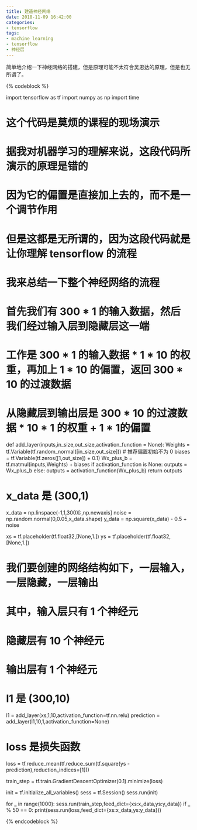 ```yaml
---
title: 建造神经网络
date: 2018-11-09 16:42:00
categories:
- tensorflow
tags:
- machine learning
- tensorflow
- 神经层
---
```

简单地介绍一下神经网络的搭建，但是原理可能不太符合吴恩达的原理，但是也无所谓了。
<!-- more -->
{% codeblock %}

import tensorflow as tf
import numpy as np
import time

# 这个代码是莫烦的课程的现场演示
# 据我对机器学习的理解来说，这段代码所演示的原理是错的
# 因为它的偏置是直接加上去的，而不是一个调节作用
# 但是这都是无所谓的，因为这段代码就是让你理解 tensorflow 的流程

# 我来总结一下整个神经网络的流程
# 首先我们有 300 * 1 的输入数据，然后我们经过输入层到隐藏层这一端
# 工作是 300 * 1 的输入数据 * 1 * 10 的权重，再加上 1 * 10 的偏置，返回 300 * 10 的过渡数据
# 从隐藏层到输出层是 300 * 10 的过渡数据 * 10 * 1 的权重 + 1 * 1的偏置
def add_layer(inputs,in_size,out_size,activation_function = None):
    Weights = tf.Variable(tf.random_normal([in_size,out_size]))
    # 推荐偏置初始不为 0
    biases = tf.Variable(tf.zeros([1,out_size]) + 0.1)
    Wx_plus_b = tf.matmul(inputs,Weights) + biases
    if activation_function is None:
        outputs = Wx_plus_b
    else:
        outputs = activation_function(Wx_plus_b)
    return outputs

# x_data 是 (300,1)
x_data = np.linspace(-1,1,300)[:,np.newaxis]
noise = np.random.normal(0,0.05,x_data.shape)
y_data = np.square(x_data) - 0.5 + noise

xs = tf.placeholder(tf.float32,[None,1.])
ys = tf.placeholder(tf.float32,[None,1.])

# 我们要创建的网络结构如下，一层输入，一层隐藏，一层输出
# 其中，输入层只有 1 个神经元
#      隐藏层有 10 个神经元
#      输出层有 1 个神经元

# l1 是 (300,10)
l1 = add_layer(xs,1,10,activation_function=tf.nn.relu)
prediction = add_layer(l1,10,1,activation_function=None)

# loss 是损失函数
loss = tf.reduce_mean(tf.reduce_sum(tf.square(ys - prediction),reduction_indices=[1]))

train_step = tf.train.GradientDescentOptimizer(0.1).minimize(loss)

init = tf.initialize_all_variables()
sess = tf.Session()
sess.run(init)

for _ in range(1000):
    sess.run(train_step,feed_dict={xs:x_data,ys:y_data})
    if _ % 50 == 0:
        print(sess.run(loss,feed_dict={xs:x_data,ys:y_data}))


{% endcodeblock %}


